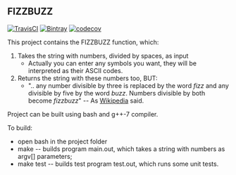 ## FIZZBUZZ

[![TravisCI](https://travis-ci.org/muromirg/fizzbuzz.svg?branch=master)](https://travis-ci.org/muromirg/fizzbuzz) [![Bintray](https://img.shields.io/bintray/v/helloo/fizzbuzzz/fizzbuzz_main.svg?maxAge=2592000)](https://bintray.com/helloo/fizzbuzzz/fizzbuzz_main) [![codecov](https://codecov.io/gh/muromirg/fizzbuzz/branch/master/graph/badge.svg)](https://codecov.io/gh/muromirg/fizzbuzz)



This project contains the FIZZBUZZ function, which:
1) Takes the string with numbers, divided by spaces, as input
	- Actually you can enter any symbols you want, they will be interpreted as their ASCII codes.
2) Returns the string with these numbers too, BUT:
	- ".. any number divisible by three is replaced by the word *fizz*
	   and any divisible by five by the word *buzz*. 
	   Numbers divisible by both become *fizzbuzz*" -- As [Wikipedia](https://en.wikipedia.org/wiki/Fizz_buzz) said.

Project can be built using bash and g++-7 compiler.

To build: 
- open bash in the project folder
- make 	    -- builds program main.out, which takes a string with numbers as argv[] parameters;
- make test -- builds test program test.out, which runs some unit tests.
